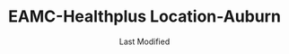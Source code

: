 ---
layout: location-page
date: Last Modified
description: "Local COVID-19 testing is available at EAMC-Healthplus Location-Auburn in Auburn, Alabama, USA."
permalink: "locations/alabama/auburn/eamc-healthplus-location-auburn/"
tags:
  - locations
  - alabama
title: EAMC-Healthplus Location-Auburn
uniqueName: eamc-healthplus-location-auburn
state: Alabama
stateAbbr: AL
hood: "Auburn"
address: "1171 Gatewood Drive"
city: "Auburn"
zip: "36830"
zipsNearby: "31801 31803 31804 31829 31901 31902 31903 31904 31905 31906 31907 31908 31909 31914 31917 31993 31995 31997 31998 31999 31805 31807 31808 31810 39854 31811 31812 31814 31815 31816 31820 39867 31821 31822 31823 31825 31826 31827 31830 31831 31833 31836 35010 35011 36251 36830 36831 36832 36849 36005 36061 36008 36850 36016 36017 36020 36851 36859 36255 36852 36853 36256 36022 36258 36024 36025 36026 36027 36072 36029 36855 36031 36856 35072 36036 36263 36039 36858 35082 36043 36860 36861 35089 36862 36863 36266 36865 36048 36051 36013 36052 36053 36054 36267 36101 36102 36103 36104 36105 36106 36107 36108 36109 36110 36111 36112 36113 36114 36115 36116 36117 36118 36119 36120 36121 36123 36124 36125 36130 36131 36132 36133 36134 36135 36140 36141 36142 36177 36191 36057 36866 36801 36802 36803 36804 36867 36868 36869 36870 36064 36065 36871 36066 36067 36068 36069 36274 35136 36874 36875 36075 36877 35149 35150 35151 36023 36045 36078 36080 36079 36081 36082 36083 36088 36087 36089 36854 36872 36091 36276 36879 36278 35183 36092 36093 36280 30217 30219 30220 30222 30230 30240 30241 30261 30251 30293" 
mapUrl: "http://maps.apple.com/?q=EAMC-Healthplus+Location-Auburn&address=1171+Gatewood+Drive,Auburn,Alabama,36830"
locationType: Please contact for drive-thru/walk-in availability.
phone: "334-528-7425"
website: "https://www.eamc.org/patient-and-guests/covid-19-information/what-should-i-do-if-i-think-i-have-covid-19"
onlineBooking: undefined
closed: undefined
closedUpdate: June 30th, 2020
notes: ""
days: Weekdays
hours: 9AM-6PM
altDays: Weekends
altHours: 9AM-1PM
ctaMessage: Learn more
ctaUrl: "https://www.eamc.org/patient-and-guests/covid-19-information/what-should-i-do-if-i-think-i-have-covid-19"
---